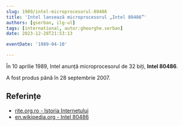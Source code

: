 ```yaml
---
slug: 1989/intel-microprocesorul-80486
title: 'Intel lansează microprocesorul „Intel 80486”'
authors: [gserban, ilg-ul]
tags: [international, autor:gheorghe.serban]
date: 2023-12-28T21:53:13

eventDate: '1989-04-10'

---
```


În 10 aprilie 1989, Intel anunță microprocesorul de 32 biți, **Intel 80486**.

<!-- truncate -->

A fost produs până în 28 septembrie 2007.

## Referințe

- [rite.org.ro - Istoria Internetului](https://rite.org.ro/istoria-internetului/)
- [en.wikipedia.org - Intel 80486](https://en.wikipedia.org/wiki/I486)
